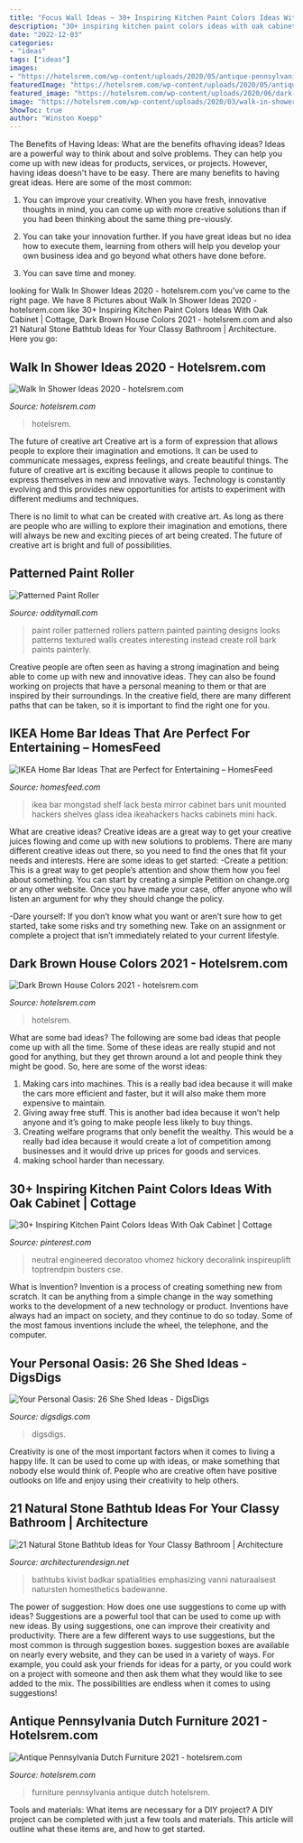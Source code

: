 ```yaml
---
title: "Focus Wall Ideas ~ 30+ Inspiring Kitchen Paint Colors Ideas With Oak Cabinet"
description: "30+ inspiring kitchen paint colors ideas with oak cabinet"
date: "2022-12-03"
categories:
- "ideas"
tags: ["ideas"]
images:
- "https://hotelsrem.com/wp-content/uploads/2020/05/antique-pennsylvania-dutch-furniture-lovely-old-vtg-antique-rustic-pennsylvania-dutch-cabinet-wardrobe-of-antique-pennsylvania-dutch-furniture.jpg"
featuredImage: "https://hotelsrem.com/wp-content/uploads/2020/05/antique-pennsylvania-dutch-furniture-lovely-old-vtg-antique-rustic-pennsylvania-dutch-cabinet-wardrobe-of-antique-pennsylvania-dutch-furniture.jpg"
featured_image: "https://hotelsrem.com/wp-content/uploads/2020/06/dark-brown-house-colors-elegant-the-most-popular-exterior-paint-colors-of-dark-brown-house-colors.jpg"
image: "https://hotelsrem.com/wp-content/uploads/2020/03/walk-in-shower-ideas-unique-look-at-these-30-attractive-walk-in-shower-designs-the-of-walk-in-shower-ideas.jpg"
ShowToc: true
author: "Winston Koepp"
---
```



The Benefits of Having Ideas: What are the benefits ofhaving ideas?
Ideas are a powerful way to think about and solve problems. They can help you come up with new ideas for products, services, or projects. However, having ideas doesn't have to be easy. There are many benefits to having great ideas. Here are some of the most common:
1) You can improve your creativity. When you have fresh, innovative thoughts in mind, you can come up with more creative solutions than if you had been thinking about the same thing pre-viously.

2) You can take your innovation further. If you have great ideas but no idea how to execute them, learning from others will help you develop your own business idea and go beyond what others have done before.

3) You can save time and money.

	

		
looking for Walk In Shower Ideas 2020 - hotelsrem.com you've came to the right page. We have 8 Pictures about Walk In Shower Ideas 2020 - hotelsrem.com like 30+ Inspiring Kitchen Paint Colors Ideas With Oak Cabinet | Cottage, Dark Brown House Colors 2021 - hotelsrem.com and also 21 Natural Stone Bathtub Ideas for Your Classy Bathroom | Architecture. Here you go:
		
    
## Walk In Shower Ideas 2020 - Hotelsrem.com

<img loading=lazy src="https://hotelsrem.com/wp-content/uploads/2020/03/walk-in-shower-ideas-unique-look-at-these-30-attractive-walk-in-shower-designs-the-of-walk-in-shower-ideas.jpg" onerror="this.onerror=null;this.src='https://tse4.mm.bing.net/th?id=OIP.6L38u32PnN9aCxeQkZXn6AHaLH&amp;pid=15.1';" alt="Walk In Shower Ideas 2020 - hotelsrem.com">

_Source: hotelsrem.com_

>hotelsrem. 

	

The future of creative art
Creative art is a form of expression that allows people to explore their imagination and emotions. It can be used to communicate messages, express feelings, and create beautiful things.
The future of creative art is exciting because it allows people to continue to express themselves in new and innovative ways. Technology is constantly evolving and this provides new opportunities for artists to experiment with different mediums and techniques.

There is no limit to what can be created with creative art. As long as there are people who are willing to explore their imagination and emotions, there will always be new and exciting pieces of art being created. The future of creative art is bright and full of possibilities.

    
## Patterned Paint Roller

<img loading=lazy src="https://odditymall.com/includes/content/patterned-paint-roller-4.jpg" onerror="this.onerror=null;this.src='https://tse4.mm.bing.net/th?id=OIP.3P_CeKczwS4snNgetrp5hwHaLI&amp;pid=15.1';" alt="Patterned Paint Roller">

_Source: odditymall.com_

>paint roller patterned rollers pattern painted painting designs looks patterns textured walls creates interesting instead create roll bark paints painterly. 

	

Creative people are often seen as having a strong imagination and being able to come up with new and innovative ideas. They can also be found working on projects that have a personal meaning to them or that are inspired by their surroundings. In the creative field, there are many different paths that can be taken, so it is important to find the right one for you.

    
## IKEA Home Bar Ideas That Are Perfect For Entertaining – HomesFeed

<img loading=lazy src="https://homesfeed.com/wp-content/uploads/2015/12/wall-mounted-home-bars-ikea-in-dark-finishing-featuring-mirror-and-unique-shelves-for-glasses.jpg" onerror="this.onerror=null;this.src='https://tse3.mm.bing.net/th?id=OIP.gqq6kpuIrhmDvpSOV9hZBwHaJ4&amp;pid=15.1';" alt="IKEA Home Bar Ideas That are Perfect for Entertaining – HomesFeed">

_Source: homesfeed.com_

>ikea bar mongstad shelf lack besta mirror cabinet bars unit mounted hackers shelves glass idea ikeahackers hacks cabinets mini hack. 

	

What are creative ideas?
Creative ideas are a great way to get your creative juices flowing and come up with new solutions to problems. There are many different creative ideas out there, so you need to find the ones that fit your needs and interests. Here are some ideas to get started: 
-Create a petition: This is a great way to get people’s attention and show them how you feel about something. You can start by creating a simple Petition on change.org or any other website. Once you have made your case, offer anyone who will listen an argument for why they should change the policy. 

-Dare yourself: If you don’t know what you want or aren’t sure how to get started, take some risks and try something new. Take on an assignment or complete a project that isn’t immediately related to your current lifestyle.

    
## Dark Brown House Colors 2021 - Hotelsrem.com

<img loading=lazy src="https://hotelsrem.com/wp-content/uploads/2020/06/dark-brown-house-colors-elegant-the-most-popular-exterior-paint-colors-of-dark-brown-house-colors.jpg" onerror="this.onerror=null;this.src='https://tse3.mm.bing.net/th?id=OIP.AI-5SY3HL7FfKhsK3-zVCgHaLA&amp;pid=15.1';" alt="Dark Brown House Colors 2021 - hotelsrem.com">

_Source: hotelsrem.com_

>hotelsrem. 

	

What are some bad ideas?
The following are some bad ideas that people come up with all the time. Some of these ideas are really stupid and not good for anything, but they get thrown around a lot and people think they might be good. So, here are some of the worst ideas:
1) Making cars into machines. This is a really bad idea because it will make the cars more efficient and faster, but it will also make them more expensive to maintain.
2) Giving away free stuff. This is another bad idea because it won’t help anyone and it’s going to make people less likely to buy things.
3) Creating welfare programs that only benefit the wealthy. This would be a really bad idea because it would create a lot of competition among businesses and it would drive up prices for goods and services.
4) making school harder than necessary.

    
## 30+ Inspiring Kitchen Paint Colors Ideas With Oak Cabinet | Cottage

<img loading=lazy src="https://i.pinimg.com/736x/c4/c8/9d/c4c89d8e732997612d5c4cafb9f380c1.jpg" onerror="this.onerror=null;this.src='https://tse4.mm.bing.net/th?id=OIP.Jn5o3NpgoW4Ntp8kp789TQHaJ3&amp;pid=15.1';" alt="30+ Inspiring Kitchen Paint Colors Ideas With Oak Cabinet | Cottage">

_Source: pinterest.com_

>neutral engineered decoratoo vhomez hickory decoralink inspireuplift toptrendpin busters cse. 

	

What is Invention?
Invention is a process of creating something new from scratch. It can be anything from a simple change in the way something works to the development of a new technology or product. Inventions have always had an impact on society, and they continue to do so today. Some of the most famous inventions include the wheel, the telephone, and the computer.

    
## Your Personal Oasis: 26 She Shed Ideas - DigsDigs

<img loading=lazy src="https://www.digsdigs.com/photos/2017/07/22-a-tiny-sewing-room-can-be-your-hobby-oasis-use-your-she-shed-the-best-way-possible.jpg" onerror="this.onerror=null;this.src='https://tse1.mm.bing.net/th?id=OIP.igUVv71T2IZOF3unLLidtQHaLH&amp;pid=15.1';" alt="Your Personal Oasis: 26 She Shed Ideas - DigsDigs">

_Source: digsdigs.com_

>digsdigs. 

	

Creativity is one of the most important factors when it comes to living a happy life. It can be used to come up with ideas, or make something that nobody else would think of. People who are creative often have positive outlooks on life and enjoy using their creativity to help others.

    
## 21 Natural Stone Bathtub Ideas For Your Classy Bathroom | Architecture

<img loading=lazy src="https://cdn.architecturendesign.net/wp-content/uploads/2014/09/stone-bathtub-design-ideas-17.jpg" onerror="this.onerror=null;this.src='https://tse2.mm.bing.net/th?id=OIP.qru-YHOWet-OjgvW_SCefAHaKH&amp;pid=15.1';" alt="21 Natural Stone Bathtub Ideas for Your Classy Bathroom | Architecture">

_Source: architecturendesign.net_

>bathtubs kivist badkar spatialities emphasizing vanni naturaalsest natursten homesthetics badewanne. 

	

The power of suggestion: How does one use suggestions to come up with ideas?
Suggestions are a powerful tool that can be used to come up with new ideas. By using suggestions, one can improve their creativity and productivity. There are a few different ways to use suggestions, but the most common is through suggestion boxes. suggestion boxes are available on nearly every website, and they can be used in a variety of ways. For example, you could ask your friends for ideas for a party, or you could work on a project with someone and then ask them what they would like to see added to the mix. The possibilities are endless when it comes to using suggestions!

    
## Antique Pennsylvania Dutch Furniture 2021 - Hotelsrem.com

<img loading=lazy src="https://hotelsrem.com/wp-content/uploads/2020/05/antique-pennsylvania-dutch-furniture-lovely-old-vtg-antique-rustic-pennsylvania-dutch-cabinet-wardrobe-of-antique-pennsylvania-dutch-furniture.jpg" onerror="this.onerror=null;this.src='https://tse1.mm.bing.net/th?id=OIP.nBUz5AbUDaVXIthvFkLtkwHaLj&amp;pid=15.1';" alt="Antique Pennsylvania Dutch Furniture 2021 - hotelsrem.com">

_Source: hotelsrem.com_

>furniture pennsylvania antique dutch hotelsrem. 

	

Tools and materials: What items are necessary for a DIY project?
A DIY project can be completed with just a few tools and materials. This article will outline what these items are, and how to get started.

